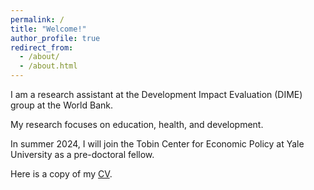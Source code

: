 ```yaml
---
permalink: /
title: "Welcome!"
author_profile: true
redirect_from: 
  - /about/
  - /about.html
---
```


I am a research assistant at the Development Impact Evaluation (DIME) group at the World Bank.

My research focuses on education, health, and development.

In summer 2024, I will join the Tobin Center for Economic Policy at Yale University as a pre-doctoral fellow. 

Here is a copy of my [CV](/files/CV_PabloUribe.pdf).
